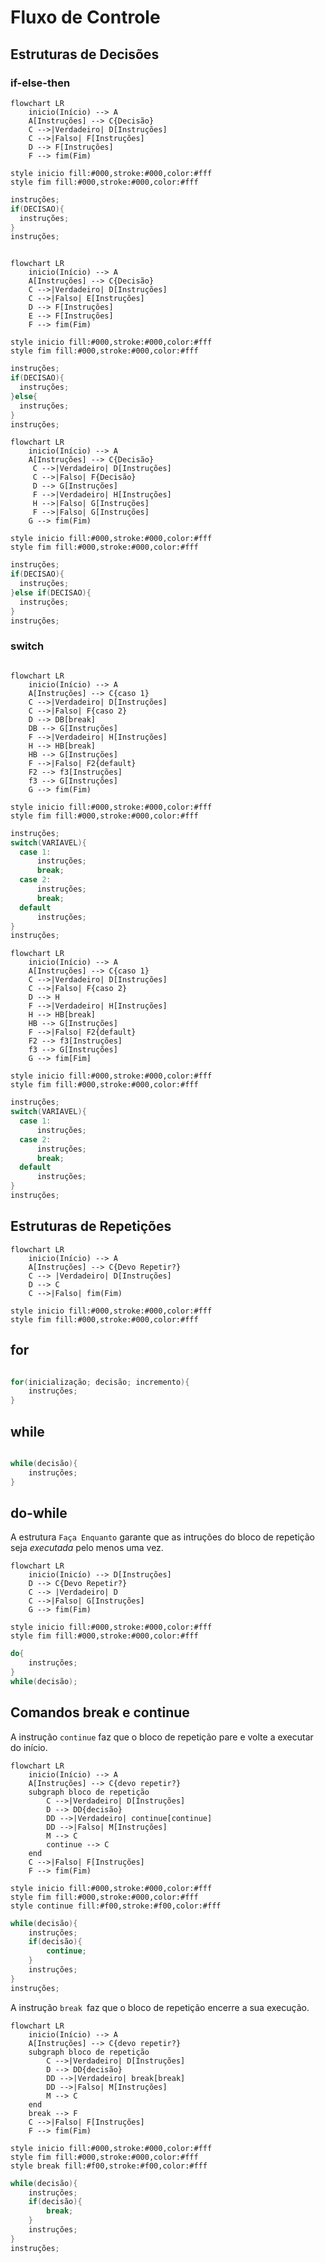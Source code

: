 # Fluxo de Controle


## Estruturas de Decisões

### if-else-then

```mermaid
flowchart LR
    inicio(Início) --> A
    A[Instruções] --> C{Decisão}
    C -->|Verdadeiro| D[Instruções]
    C -->|Falso| F[Instruções]
    D --> F[Instruções]
    F --> fim(Fim)

style inicio fill:#000,stroke:#000,color:#fff
style fim fill:#000,stroke:#000,color:#fff
```

``` java
instruções;
if(DECISAO){
  instruções;
}
instruções;
```

```mermaid

flowchart LR
    inicio(Início) --> A
    A[Instruções] --> C{Decisão}
    C -->|Verdadeiro| D[Instruções]
    C -->|Falso| E[Instruções]
    D --> F[Instruções]
    E --> F[Instruções]
    F --> fim(Fim)

style inicio fill:#000,stroke:#000,color:#fff
style fim fill:#000,stroke:#000,color:#fff
```

``` java
instruções;
if(DECISAO){
  instruções;
}else{
  instruções;
}
instruções;
```


```mermaid
flowchart LR
    inicio(Início) --> A
    A[Instruções] --> C{Decisão}
     C -->|Verdadeiro| D[Instruções]
     C -->|Falso| F{Decisão}
     D --> G[Instruções]
     F -->|Verdadeiro| H[Instruções]
     H -->|Falso| G[Instruções]
     F -->|Falso| G[Instruções]
    G --> fim(Fim)

style inicio fill:#000,stroke:#000,color:#fff
style fim fill:#000,stroke:#000,color:#fff
```

``` java
instruções;
if(DECISAO){
  instruções;
}else if(DECISAO){
  instruções;
}
instruções;
```

### switch

```mermaid

flowchart LR
    inicio(Início) --> A
    A[Instruções] --> C{caso 1}
    C -->|Verdadeiro| D[Instruções]
    C -->|Falso| F{caso 2}
    D --> DB[break]
    DB --> G[Instruções]
    F -->|Verdadeiro| H[Instruções]
    H --> HB[break]
    HB --> G[Instruções]
    F -->|Falso| F2{default}
    F2 --> f3[Instruções]
    f3 --> G[Instruções]
    G --> fim(Fim)

style inicio fill:#000,stroke:#000,color:#fff
style fim fill:#000,stroke:#000,color:#fff
```

``` java
instruções;
switch(VARIAVEL){
  case 1:
      instruções;
      break;
  case 2:
      instruções;
      break;
  default
      instruções;
}
instruções;
```

```mermaid
flowchart LR
    inicio(Início) --> A
    A[Instruções] --> C{caso 1}
    C -->|Verdadeiro| D[Instruções]
    C -->|Falso| F{caso 2}
    D --> H
    F -->|Verdadeiro| H[Instruções]
    H --> HB[break]
    HB --> G[Instruções]
    F -->|Falso| F2{default}
    F2 --> f3[Instruções]
    f3 --> G[Instruções]
    G --> fim[Fim]

style inicio fill:#000,stroke:#000,color:#fff
style fim fill:#000,stroke:#000,color:#fff
```

``` java
instruções;
switch(VARIAVEL){
  case 1:
      instruções;
  case 2:
      instruções;
      break;
  default
      instruções;
}
instruções;
```

## Estruturas de Repetições

```mermaid
flowchart LR
    inicio(Início) --> A
    A[Instruções] --> C{Devo Repetir?}
    C --> |Verdadeiro| D[Instruções]
    D --> C
    C -->|Falso| fim(Fim)

style inicio fill:#000,stroke:#000,color:#fff
style fim fill:#000,stroke:#000,color:#fff
```

## for

``` java

for(inicialização; decisão; incremento){
    instruções;
}

```

## while

``` java

while(decisão){
    instruções;
}

```

## do-while 

A estrutura ```Faça Enquanto``` garante que as intruções do bloco de repetição seja *executada* pelo menos uma vez.

```mermaid
flowchart LR
    inicio(Inicío) --> D[Instruções]
    D --> C{Devo Repetir?}
    C --> |Verdadeiro| D
    C -->|Falso| G[Instruções]
    G --> fim(Fim)

style inicio fill:#000,stroke:#000,color:#fff
style fim fill:#000,stroke:#000,color:#fff
```

``` java
do{
    instruções;
}
while(decisão);
```

## Comandos break e continue

A instrução ```continue``` faz que o bloco de repetição pare e volte a executar do início.

```mermaid
flowchart LR
    inicio(Início) --> A
    A[Instruções] --> C{devo repetir?}
    subgraph bloco de repetição
        C -->|Verdadeiro| D[Instruções]
        D --> DD{decisão}
        DD -->|Verdadeiro| continue[continue]
        DD -->|Falso| M[Instruções]
        M --> C
        continue --> C
    end
    C -->|Falso| F[Instruções]
    F --> fim(Fim)

style inicio fill:#000,stroke:#000,color:#fff
style fim fill:#000,stroke:#000,color:#fff
style continue fill:#f00,stroke:#f00,color:#fff
```

``` java
while(decisão){
    instruções;
    if(decisão){
        continue;
    }
    instruções;
}
instruções;
```

A instrução ```break ```faz que o bloco de repetição encerre a sua execução.


```mermaid
flowchart LR
    inicio(Início) --> A
    A[Instruções] --> C{devo repetir?}
    subgraph bloco de repetição
        C -->|Verdadeiro| D[Instruções]
        D --> DD{decisão}
        DD -->|Verdadeiro| break[break]
        DD -->|Falso| M[Instruções]
        M --> C
    end
    break --> F
    C -->|Falso| F[Instruções]
    F --> fim(Fim)

style inicio fill:#000,stroke:#000,color:#fff
style fim fill:#000,stroke:#000,color:#fff
style break fill:#f00,stroke:#f00,color:#fff
```

``` java
while(decisão){
    instruções;
    if(decisão){
        break;
    }
    instruções;
}
instruções;
```

